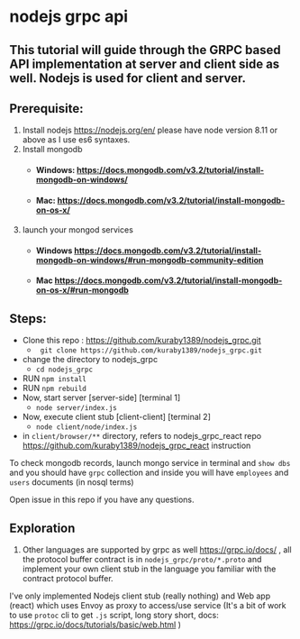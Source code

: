 # nodejs grpc api

## This tutorial will guide through the GRPC based API implementation at server and client side as well. Nodejs is used for client and server.


## Prerequisite:
1. Install nodejs https://nodejs.org/en/ please have node version 8.11 or above as I use es6 syntaxes.
2. Install mongodb
   - #### Windows: https://docs.mongodb.com/v3.2/tutorial/install-mongodb-on-windows/
   - #### Mac: https://docs.mongodb.com/v3.2/tutorial/install-mongodb-on-os-x/
3. launch your mongod services 
   - #### Windows https://docs.mongodb.com/v3.2/tutorial/install-mongodb-on-windows/#run-mongodb-community-edition
   - #### Mac https://docs.mongodb.com/v3.2/tutorial/install-mongodb-on-os-x/#run-mongodb


## Steps: 
* Clone this repo : https://github.com/kuraby1389/nodejs_grpc.git
  * ``` git clone https://github.com/kuraby1389/nodejs_grpc.git```
* change the directory to nodejs_grpc
  * ``` cd nodejs_grpc ```
* RUN ```npm install```
* RUN ```npm rebuild```
* Now, start server [server-side] [terminal 1]
  * ```node server/index.js```
* Now, execute client stub [client-client] [terminal 2]
  * ``` node client/node/index.js ```
* in `client/browser/**` directory, refers to nodejs_grpc_react repo https://github.com/kuraby1389/nodejs_grpc_react instruction
  
To check mongodb records, launch mongo service in terminal and `show dbs` and you should have `grpc` collection and inside you will have `employees` and `users` documents (in nosql terms)


Open issue in this repo if you have any questions.


## Exploration
1. Other languages are supported by grpc as well https://grpc.io/docs/ , all the protocol buffer contract is in `nodejs_grpc/proto/*.proto` and implement your own client stub in the language you familiar with the contract protocol buffer.

I've only implemented Nodejs client stub (really nothing) and Web app (react) which uses Envoy as proxy to access/use service (It's a bit of work to use `protoc` cli to get `.js` script, long story short, docs: https://grpc.io/docs/tutorials/basic/web.html )
